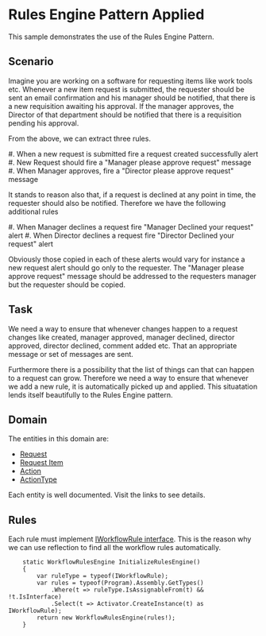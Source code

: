 # Rules Engine Pattern Applied

This sample demonstrates the use of the Rules Engine Pattern.

## Scenario

Imagine you are working on a software for requesting items like work tools etc. Whenever a new item request is submitted, the requester should be sent an email confirmation and his manager should be notified, that there is a new requisition awaiting his approval. If the manager approves, the Director of that department should be notified that there is a requisition pending his approval.

From the above, we can extract three rules.

#. When a new request is submitted fire a request created successfully alert
#. New Request should fire a "Manager please approve request" message
#. When Manager approves, fire a "Director please approve request" message

It stands to reason also that, if a request is declined at any point in time, the requester should also be notified. Therefore we have the following additional rules

#. When Manager declines a request fire "Manager Declined your request" alert
#. When Director declines a request fire "Director Declined your request" alert

Obviously those copied in each of these alerts would vary for instance a new request alert should go only to the requester. The "Manager please approve request" message should be addressed to the requesters manager but the requester should be copied.

## Task

We need a way to ensure that whenever changes happen to a request changes like created, manager approved, manager declined, director approved, director declined, comment added etc. That an appropriate message or set of messages are sent.

Furthermore there is a possibility that the list of things can that can happen to a request can grow. Therefore we need a way to ensure that whenever we add a new rule, it is automatically picked up and applied. This situatation lends itself beautifully to the Rules Engine pattern.

## Domain

The entities in this domain are:

- [Request](/Entities/Request.cs)
- [Request Item](/Entities/RequestItem.cs)
- [Action](/Entities/Action.cs)
- [ActionType](/Entities/ActionType.cs)

Each entity is well documented. Visit the links to see details.

## Rules

Each rule must implement [IWorkflowRule interface](/Rules/IWorkflowRule.cs). This is the reason why we can use reflection to find all the workflow rules automatically.

```
    static WorkflowRulesEngine InitializeRulesEngine()
    {
        var ruleType = typeof(IWorkflowRule);
        var rules = typeof(Program).Assembly.GetTypes()
            .Where(t => ruleType.IsAssignableFrom(t) && !t.IsInterface)
            .Select(t => Activator.CreateInstance(t) as IWorkflowRule);
        return new WorkflowRulesEngine(rules!);
    }
```
